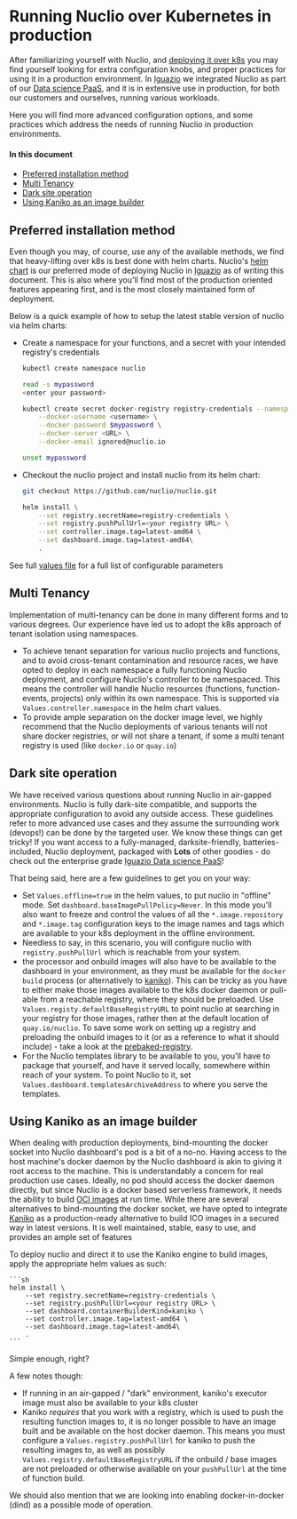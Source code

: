 # Running Nuclio over Kubernetes in production

After familiarizing yourself with Nuclio, and [deploying it over k8s](/docs/setup/k8s/getting-started-k8s.md) you may find yourself looking for extra configuration knobs, and proper practices for using it in a production environment.
In [Iguazio](https://www.iguazio.com/) we integrated Nuclio as part of our [Data science PaaS](https://www.iguazio.com/platform/), and it is in extensive use in production, for both our customers and ourselves, running various workloads.

Here you will find more advanced configuration options, and some practices which address the needs of running Nuclio in production environments. 


#### In this document

- [Preferred installation method](#preferred-installation-method)
- [Multi Tenancy](#multi-tenancy)
- [Dark site operation](#dark-site-operation)
- [Using Kaniko as an image builder](#using-kaniko-as-an-image-builder)

## Preferred installation method

Even though you may, of course, use any of the available methods, we find that heavy-lifting over k8s is best done with helm charts.
Nuclio's [helm chart](/hack/k8s/helm/nuclio/) is our preferred mode of deploying Nuclio in [Iguazio](https://www.iguazio.com/) as of writing this document.
This is also where you'll find most of the production oriented features appearing first, and is the most closely maintained form of deployment.

Below is a quick example of how to setup the latest stable version of nuclio via helm charts:

- Create a namespace for your functions, and a secret with your intended registry's credentials
    ```sh
    kubectl create namespace nuclio
    ```
    ```sh
    read -s mypassword
    <enter your password>
    
    kubectl create secret docker-registry registry-credentials --namespace nuclio \
        --docker-username <username> \
        --docker-password $mypassword \
        --docker-server <URL> \
        --docker-email ignored@nuclio.io
    
    unset mypassword
    ```
 - Checkout the nuclio project and install nuclio from its helm chart: 
    ```sh
    git checkout https://github.com/nuclio/nuclio.git
    
    helm install \
        --set registry.secretName=registry-credentials \
        --set registry.pushPullUrl=<your registry URL> \
        --set controller.image.tag=latest-amd64 \
        --set dashboard.image.tag=latest-amd64\
        .
    ```
  
  See full [values file](/hack/k8s/helm/nuclio/values.yaml) for a full list of configurable parameters

## Multi Tenancy

Implementation of multi-tenancy can be done in many different forms and to various degrees. Our experience have led us to adopt the k8s approach of tenant isolation using namespaces.
- To achieve tenant separation for various nuclio projects and functions, and to avoid cross-tenant contamination and resource races, we have opted to deploy in each namespace a fully functioning Nuclio deployment, and configure Nuclio's controller to be namespaced.
  This means the controller will handle Nuclio resources (functions, function-events, projects) only within its own namespace. This is supported via `Values.controller.namespace` in the helm chart values.  
- To provide ample separation on the docker image level, we highly recommend that the Nuclio deployments of various tenants will not share docker registries, or will not share a tenant, if some a multi tenant registry is used (like `docker.io` or `quay.io`) 
 
## Dark site operation

We have received various questions about running Nuclio in air-gapped environments. Nuclio is fully dark-site compatible, and supports the appropriate configuration to avoid any outside access.
These guidelines refer to more advanced use cases and they assume the surrounding work (devops!) can be done by the targeted user.
We know these things can get tricky! If you want access to a fully-managed, darksite-friendly, batteries-included, Nuclio deployment, packaged with **Lots** of other goodies - do check out the enterprise grade [Iguazio Data science PaaS](https://www.iguazio.com/platform/)! 

That being said, here are a few guidelines to get you on your way:

- Set `Values.offline=true` in the helm values, to put nuclio in "offline" mode. Set `dashboard.baseImagePullPolicy=Never`. In this mode you'll also want to freeze and control the values of all the `*.image.repository` and `*.image.tag` configuration keys to the image names and tags which are available to your k8s deployment in the offline environment.
- Needless to say, in this scenario, you will configure nuclio with `registry.pushPullUrl` which is reachable from your system.
- the processor and onbuild images will also have to be available to the dashboard in your environment, as they must be available for the `docker build` process (or alternatively to [kaniko](#using-kaniko-as-an-image-builder)).
  This can be tricky as you have to either make those images available to the k8s docker daemon or pull-able from a reachable registry, where they should be preloaded. Use `Values.registy.defaultBaseRegistryURL` to point nuclio at searching in your registry for those images, rather then at the default location of `quay.io/nuclio`.
  To save some work on setting up a registry and preloading the onbuild images to it (or as a reference to what it should include) - take a look at the [prebaked-registry](https://github.com/nuclio/prebaked-registry).
- For the Nuclio templates library to be available to you, you'll have to package that yourself, and have it served locally, somewhere within reach of your system. To point Nuclio to it, set `Values.dashboard.templatesArchiveAddress` to where you serve the templates.


## Using Kaniko as an image builder

When dealing with production deployments, bind-mounting the docker socket into Nuclio dashboard's pod is a bit of a no-no. Having access to the host machine's docker daemon by the Nuclio dashboard is akin to giving it root access to the machine.
This is understandably a concern for real production use cases. Ideally, no pod should access the docker daemon directly, but since Nuclio is a docker based serverless framework, it needs the ability to build [OCI images](https://github.com/opencontainers/image-spec) at run time.
While there are several alternatives to bind-mounting the docker socket, we have opted to integrate [Kaniko](https://github.com/GoogleContainerTools/kaniko) as a production-ready alternative to build ICO images in a secured way in latest versions.
It is well maintained, stable, easy to use, and provides an ample set of features

To deploy nuclio and direct it to use the Kaniko engine to build images, apply the appropriate helm values as such:

    ```sh
    helm install \
        --set registry.secretName=registry-credentials \
        --set registry.pushPullUrl=<your registry URL> \
        --set dashboard.containerBuilderKind=kaniko \
        --set controller.image.tag=latest-amd64 \
        --set dashboard.image.tag=latest-amd64\
        .
    ```

Simple enough, right?

A few notes though:
- If running in an air-gapped / "dark" environment, kaniko's executor image must also be available to your k8s cluster
- Kaniko *requires* that you work with a registry, which is used to push the resulting function images to, it is no longer possible to have an image built and be available on the host docker daemon.
  This means you must configure a `Values.registry.pushPullUrl` for kaniko to push the resulting images to, as well as possibly `Values.registry.defaultBaseRegistryURL` if the onbuild / base images are not preloaded or otherwise available on your `pushPullUrl` at the time of function build.

We should also mention that we are looking into enabling docker-in-docker (dind) as a possible mode of operation.


